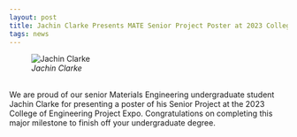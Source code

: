 ```yaml
---
layout: post
title: Jachin Clarke Presents MATE Senior Project Poster at 2023 College of Engineering Project Expo
tags: news
---
```


<figure>
  <img src="https://lesliehamachi.github.io/images/Jachin_Clarke.jpg" alt="Jachin Clarke" title="Jachin Clarke">
  <figcaption><em>Jachin Clarke</em></figcaption>
</figure>  
<br>
We are proud of our senior Materials Engineering undergraduate student Jachin Clarke for presenting a poster of his Senior Project at the 2023 College of Engineering Project Expo. Congratulations on completing this major milestone to finish off your undergraduate degree.
